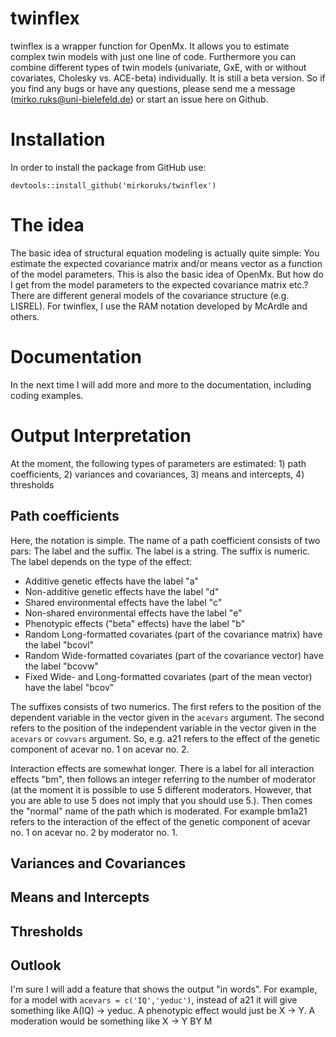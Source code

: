 # twinflex
twinflex is a wrapper function for OpenMx. It allows you to estimate complex twin models with just one line of code. Furthermore you can combine different types of twin models (univariate, GxE, with or without covariates, Cholesky vs. ACE-beta) individually. It is still a beta version. So if you find any bugs or have any questions, please send me a message (mirko.ruks@uni-bielefeld.de) or start an issue here on Github. 

# Installation
In order to install the package from GitHub use:

```
devtools::install_github('mirkoruks/twinflex')
```
# The idea
The basic idea of structural equation modeling is actually quite simple: You estimate the expected covariance matrix and/or means vector as a function of the model parameters. This is also the basic idea of OpenMx. But how do I get from the model parameters to the expected covariance matrix etc.? There are different general models of the covariance structure (e.g. LISREL). For twinflex, I use the RAM notation developed by McArdle and others. 

# Documentation
In the next time I will add more and more to the documentation, including coding examples.

# Output Interpretation
At the moment, the following types of parameters are estimated: 1) path coefficients, 2) variances and covariances, 3) means and intercepts, 4) thresholds

## Path coefficients
Here, the notation is simple. The name of a path coefficient consists of two pars: The label and the suffix. The label is a string. The suffix is numeric. The label depends on the type of the effect: 

- Additive genetic effects have the label "a"
- Non-additive genetic effects have the label "d"
- Shared environmental effects have the label "c"
- Non-shared environmental effects have the label "e"
- Phenotypic effects ("beta" effects) have the label "b"
- Random Long-formatted covariates (part of the covariance matrix) have the label "bcovl"
- Random Wide-formatted covariates (part of the covariance vector) have the label "bcovw"
- Fixed Wide- and Long-formatted covariates (part of the mean vector) have the label "bcov" 

The suffixes consists of two numerics. The first refers to the position of the dependent variable in the vector given in the `acevars` argument. The second refers to the position of the independent variable in the vector given in the `acevars` or `covvars` argument. So, e.g. a21 refers to the effect of the genetic component of acevar no. 1 on acevar no. 2.

Interaction effects are somewhat longer. There is a label for all interaction effects "bm", then follows an integer referring to the number of moderator (at the moment it is possible to use 5 different moderators. However, that you are able to use 5 does not imply that you should use 5.). Then comes the "normal" name of the path which is moderated. For example bm1a21 refers to the interaction of the effect of the genetic component of acevar no. 1 on acevar no. 2 by moderator no. 1.

## Variances and Covariances
## Means and Intercepts
## Thresholds

## Outlook
I'm sure I will add a feature that shows the output "in words". For example, for a model with `acevars = c('IQ','yeduc')`, instead of a21 it will give something like A(IQ) -> yeduc. A phenotypic effect would just be X -> Y. A moderation would be something like X -> Y BY M
